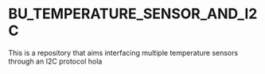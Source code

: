 # BU_TEMPERATURE_SENSOR_AND_I2C
This is a repository that aims interfacing multiple temperature sensors through an I2C protocol
hola
